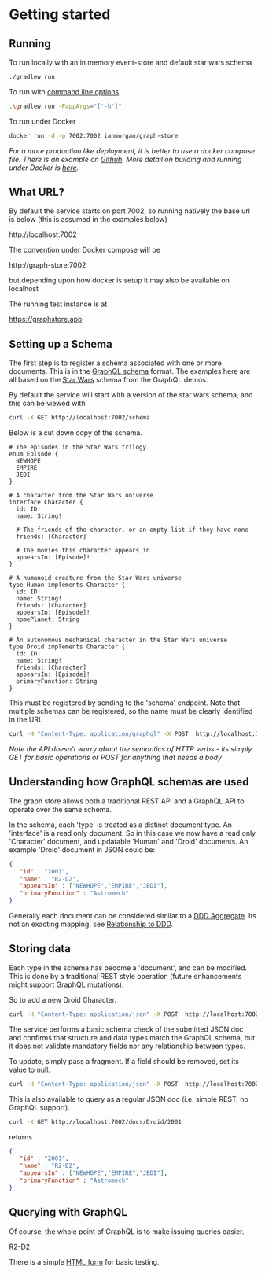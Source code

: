# Getting started 

## Running 

To run locally with an in memory event-store and default star wars schema

```bash
./gradlew run
```

To run with [command line options](commandLineOptions)

```bash
.\gradlew run -PappArgs="['-h']"
```


To run under Docker 

```bash
docker run -d -p 7002:7002 ianmorgan/graph-store
```

_For a more production like deployment, it is better to use a docker compose file. There is 
an example on [Github](https://github.com/ianmorgan/docker-stacks/tree/master/doc-store-starwars). 
More detail on building and running under Docker is [here](docker)._

## What URL? 

By default the service starts on port 7002, so running natively the base url is below (this is assumed in the 
examples below)

http://localhost:7002 

The convention under Docker compose will be

http://graph-store:7002

but depending upon how docker is setup it may also be available on localhost 

The running test instance is at 

https://graphstore.app

## Setting up a Schema

The first step is to register a schema associated with one or more documents. This is in the [GraphQL schema](http://graphql.org/learn/schema/)
format. The examples here are all based on the [Star Wars](https://github.com/apollographql/starwars-server/blob/master/data/swapiSchema.js) 
schema from the GraphQL demos.

By default the service will start with a version of the star wars schema, and this can be viewed with 

```bash
curl -X GET http://localhost:7002/schema
```

Below is a cut down copy of the schema. 

 
```
# The episodes in the Star Wars trilogy
enum Episode {
  NEWHOPE
  EMPIRE
  JEDI
}

# A character from the Star Wars universe
interface Character {
  id: ID!
  name: String!

  # The friends of the character, or an empty list if they have none
  friends: [Character]

  # The movies this character appears in
  appearsIn: [Episode]!
}

# A humanoid creature from the Star Wars universe
type Human implements Character {
  id: ID!
  name: String!
  friends: [Character]
  appearsIn: [Episode]!
  homePlanet: String
}

# An autonomous mechanical character in the Star Wars universe
type Droid implements Character {
  id: ID!
  name: String!
  friends: [Character]
  appearsIn: [Episode]!
  primaryFunction: String
}
```

This must be registered by sending to the 'schema' endpoint. Note that multiple schemas can be registered, so 
the name must be clearly identified in the URL 

```bash
curl -H "Content-Type: application/graphql" -X POST  http://localhost:7002/schema/starwars -d @starwars.schema
``` 

_Note the API doesn't worry about the semantics of HTTP verbs - its simply GET for basic operations 
or POST for anything that needs a body_

## Understanding how GraphQL schemas are used 

The graph store allows both a traditional REST API and a GraphQL API to operate over the same schema. 

In the schema, each 'type' is treated as a distinct document type. An 'interface' is a read only document. So in this case we now have 
a read only 'Character' document, and updatable 'Human' and 'Droid' documents. An example 'Droid' 
document in JSON could be:


```json
{
   "id" : "2001",
   "name" : "R2-D2",
   "appearsIn" : ["NEWHOPE","EMPIRE","JEDI"],
   "primaryFunction" : "Astromech"
}
```

Generally each document can be considered similar to a [DDD Aggregate](https://martinfowler.com/bliki/DDD_Aggregate.html).
Its not an exacting mapping, see [Relationship to DDD](relationshipToDDD). 

## Storing data 

Each type in the schema has become a 'document', and can be modified. This is done by a traditional REST style operation
(future enhancements might support GraphQL mutations).

So to add a new Droid Character. 

```bash
curl -H "Content-Type: application/json" -X POST  http://localhost:7002/docs/Droid -d '{ "id" : "2001",  "name": "R2-D2","appearsIn": ["NEWHOPE","EMPIRE","JEDI"] }'
```

The service performs a basic schema check of the submitted JSON doc and confirms that structure and 
data types match the GraphQL schema, but it does not validate mandatory fields nor any relationship between 
types. 

To update, simply pass a fragment. If a field should be removed, set its value to null. 

 
 ```bash
 curl -H "Content-Type: application/json" -X POST  http://localhost:7002/docs/Droid -d '{ "id" : "2001", "primaryFunction" : "Astromech" }'
 ```

This is also available to query as a regular JSON doc (i.e. simple REST, no GraphQL support).

 
```bash
curl -X GET http://localhost:7002/docs/Droid/2001
```

returns 

```json
{
   "id" : "2001",
   "name" : "R2-D2",
   "appearsIn" : ["NEWHOPE","EMPIRE","JEDI"],
   "primaryFunction" : "Astromech"
}
```

## Querying with GraphQL 

Of course, the whole point of GraphQL is to make issuing queries easier. 

   <a href="/graphql?query={droid(id: &quot;2001&quot;){name,primaryFunction,appearsIn,friends{name},starships{name,manufacturer}}}">R2-D2</a>
            <p> There is a simple <a href="/postQuery.html">HTML form</a> for basic testing.</p>

 

